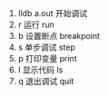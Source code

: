 1. lldb a.out 开始调试
2. r 运行 run
3. b 设置断点 breakpoint
4. s 单步调试 step
5. p 打印变量 print
6. l 显示代码 ls
7. q 退出调试 quit